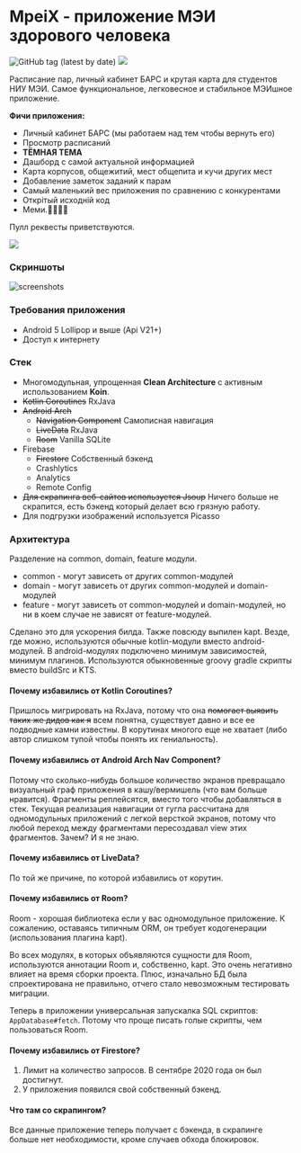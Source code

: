 # MpeiX - приложение МЭИ здорового человека

![GitHub tag (latest by date)](https://img.shields.io/github/v/tag/tonykolomeytsev/mpeiapp?label=version) 
![](https://github.com/tonykolomeytsev/mpeiapp/workflows/Android%20build/badge.svg?branch=master)

Расписание пар, личный кабинет БАРС и крутая карта для студентов НИУ МЭИ. Самое функциональное, легковесное и стабильное МЭИшное приложение.

**Фичи приложения:**
+ Личный кабинет БАРС (мы работаем над тем чтобы вернуть его)
+ Просмотр расписаний
+ **ТЁМНАЯ ТЕМА**
+ Дашборд с самой актуальной информацией
+ Карта корпусов, общежитий, мест общепита и кучи других мест
+ Добавление заметок заданий к парам
+ Самый маленький вес приложения по сравнению с конкурентами
+ Открiтый исходнiй код 
+ Меми.🤗💪😸😃

Пулл реквесты приветствуются.

[![](https://github.com/tonykolomeytsev/mpeiapp/raw/master/screenshots/3.png)](https://play.google.com/store/apps/details?id=kekmech.ru.mpeiapp)

### Скриншоты

![screenshots](https://github.com/tonykolomeytsev/mpeiapp/raw/master/screenshots/0.png)

### Требования приложения

+ Android 5 Lollipop и выше (Api V21+)
+ Доступ к интернету

### Стек
 
+ Многомодульная, упрощенная **Clean Architecture** с активным использованием **Koin**.
+ ~~Kotlin Coroutines~~ RxJava
+ ~~Android Arch~~ 
  - ~~Navigation Component~~ Самописная навигация
  - ~~LiveData~~ RxJava
  - ~~Room~~ Vanilla SQLite
+ Firebase 
  - ~~Firestore~~ Собственный бэкенд
  - Crashlytics
  - Analytics
  - Remote Config
+ ~~Для скрапинга веб-сайтов используется Jsoup~~ Ничего больше не скрапится, есть бэкенд который делает всю грязную работу.
+ Для подгрузки изображений используется Picasso

### Архитектура

Разделение на common, domain, feature модули.
- common - могут зависеть от других common-модулей
- domain - могут зависеть от других common-модулей и domain-модулей
- feature - могут зависеть от common-модулей и domain-модулей, но ни в коем случае не зависят от feature-модулей.

Сделано это для ускорения билда. Также повсюду выпилен kapt. Везде, где можно, используются обычные kotlin-модули вместо android-модулей. В android-модулях подключено минимум зависимостей, минимум плагинов. Используются обыкновенные groovy gradle скрипты вместо buildSrc и KTS.

#### Почему избавились от Kotlin Coroutines?

Пришлось мигрировать на RxJava, потому что она ~~помогает выявить таких же дидов как я~~ всем понятна, существует давно и все ее подводные камни известны. В корутинах многого еще не хватает (либо автор слишком тупой чтобы понять их гениальность).

#### Почему избавились от Android Arch Nav Component?

Потому что сколько-нибудь большое количество экранов превращало визуальный граф приложения в кашу/вермишель (что вам больше нравится). Фрагменты реплейсятся, вместо того чтобы добавляться в стек. Текущая реализация навигации от гугла рассчитана для одномодульных приложений с легкой версткой экранов, потому что любой переход между фрагментами пересоздавал view этих фрагментов. Зачем? И я не знаю.

#### Почему избавились от LiveData?

По той же причине, по которой избавились от корутин.

#### Почему избавились от Room?

Room - хорошая библиотека если у вас одномодульное приложение. К сожалению, оставаясь типичным ORM, он требует кодогенерации (использования плагина kapt).

Во всех модулях, в которых объявляются сущности для Room, используются аннотации Room и, собственно, kapt. Это очень негативно влияет на время сборки проекта. Плюс, изначально БД была спроектирована не правильно, отчего стало невозможным тестировать миграции.

Теперь в приложении универсальная запускалка SQL скриптов: `AppDatabase#fetch`. Потому что проще писать голые скрипты, чем пользоваться Room.

#### Почему избавились от Firestore?

1. Лимит на количество запросов. В сентябре 2020 года он был достигнут.
1. У приложения появился свой собственный бэкенд.

#### Что там со скрапингом?

Все данные приложение теперь получает с бэкенда, в скрапинге больше нет необходимости, кроме случаев обхода блокировок.